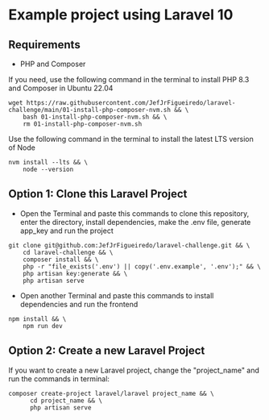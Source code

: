 # Example project using Laravel 10

## Requirements
- PHP and Composer

If you need, use the following command in the terminal to install PHP 8.3 and Composer in Ubuntu 22.04
~~~shell
wget https://raw.githubusercontent.com/JefJrFigueiredo/laravel-challenge/main/01-install-php-composer-nvm.sh && \
    bash 01-install-php-composer-nvm.sh && \
    rm 01-install-php-composer-nvm.sh
~~~
Use the following command in the terminal to install the latest LTS version of Node
~~~shell
nvm install --lts && \
    node --version
~~~

## Option 1: Clone this Laravel Project
- Open the Terminal and paste this commands to clone this repository, enter the directory, install dependencies, make the .env file, generate app_key and run the project
~~~shell
git clone git@github.com:JefJrFigueiredo/laravel-challenge.git && \
    cd laravel-challenge && \
    composer install && \
    php -r "file_exists('.env') || copy('.env.example', '.env');" && \
    php artisan key:generate && \
    php artisan serve
~~~
- Open another Terminal and paste this commands to install dependencies and run the frontend
~~~shell
npm install && \
    npm run dev
~~~

## Option 2: Create a new Laravel Project
If you want to create a new Laravel project, change the "project_name" and run the commands in terminal:

~~~shell
composer create-project laravel/laravel project_name && \
      cd project_name && \
      php artisan serve
~~~
